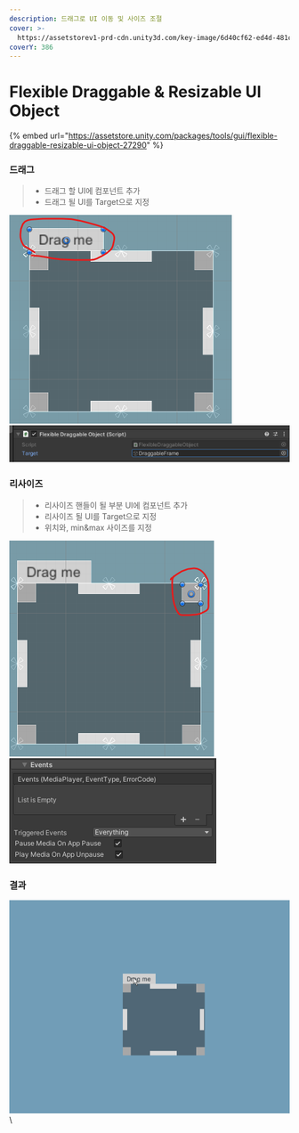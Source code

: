 ```yaml
---
description: 드래그로 UI 이동 및 사이즈 조절
cover: >-
  https://assetstorev1-prd-cdn.unity3d.com/key-image/6d40cf62-ed4d-481c-9535-23c9db41ad68.webp
coverY: 386
---
```


# Flexible Draggable & Resizable UI Object

{% embed url="https://assetstore.unity.com/packages/tools/gui/flexible-draggable-resizable-ui-object-27290" %}

### 드래그

> * 드래그 할 UI에 컴포넌트 추가
> * 드래그 될 UI를 Target으로 지정

![](<../../.gitbook/assets/image (4) (1) (1).png>) ![](<../../.gitbook/assets/image (7) (1).png>)

### 리사이즈

> * 리사이즈 핸들이 될 부분 UI에 컴포넌트 추가
> * 리사이즈 될 UI를 Target으로 지정
> * 위치와, min\&max 사이즈를 지정

![](<../../.gitbook/assets/image (5) (1).png>) ![](<../../.gitbook/assets/image (7) (2).png>)

### 결과

![](../../.gitbook/assets/Animation.gif)\\
